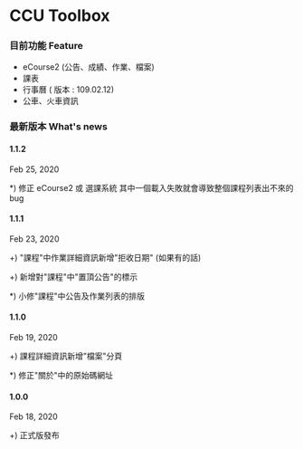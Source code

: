 # CCU Toolbox



### 目前功能 Feature

- eCourse2 (公告、成績、作業、檔案)
- 課表
- 行事曆 ( 版本 : 109.02.12)
- 公車、火車資訊



### 最新版本 What's news

#### 1.1.2

Feb 25, 2020

*) 修正 eCourse2 或 選課系統 其中一個載入失敗就會導致整個課程列表出不來的 bug

#### 1.1.1

Feb 23, 2020

+) "課程"中作業詳細資訊新增"拒收日期" (如果有的話)

+) 新增對"課程"中"置頂公告"的標示

*) 小修"課程"中公告及作業列表的排版

#### 1.1.0

Feb 19, 2020

+) 課程詳細資訊新增"檔案"分頁

*) 修正"關於"中的原始碼網址

#### 1.0.0

Feb 18, 2020

+) 正式版發布
